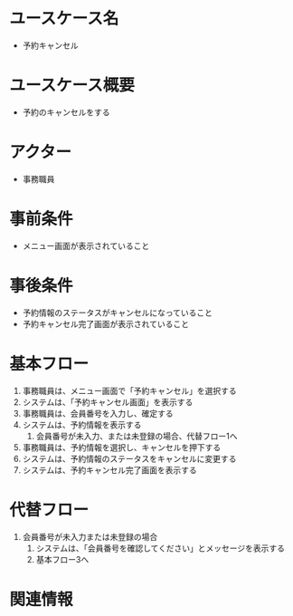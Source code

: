 # ユースケース名
- 予約キャンセル

# ユースケース概要
- 予約のキャンセルをする

# アクター
- 事務職員

# 事前条件
- メニュー画面が表示されていること

# 事後条件
- 予約情報のステータスがキャンセルになっていること
- 予約キャンセル完了画面が表示されていること

# 基本フロー
1. 事務職員は、メニュー画面で「予約キャンセル」を選択する
2. システムは、「予約キャンセル画面」を表示する
3. 事務職員は、会員番号を入力し、確定する
4. システムは、予約情報を表示する
    1. 会員番号が未入力、または未登録の場合、代替フロー1へ
5. 事務職員は、予約情報を選択し、キャンセルを押下する
6. システムは、予約情報のステータスをキャンセルに変更する
7. システムは、予約キャンセル完了画面を表示する

# 代替フロー
1. 会員番号が未入力または未登録の場合
    1. システムは、「会員番号を確認してください」とメッセージを表示する
    2. 基本フロー3へ


# 関連情報